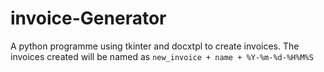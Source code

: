 # invoice-Generator
A python programme using tkinter and docxtpl to create invoices.
The invoices created will be named as `new_invoice + name + %Y-%m-%d-%H%M%S`
